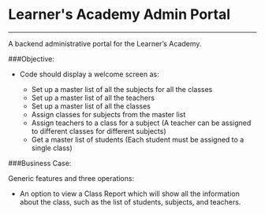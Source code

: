# Learner's Academy Admin Portal
***
A backend administrative portal for the Learner’s Academy. 

###Objective:

*	Code should display a welcome screen as:

    * Set up a master list of all the subjects for all the classes
    * Set up a master list of all the teachers
    * Set up a master list of all the classes
    * Assign classes for subjects from the master list
    * Assign teachers to a class for a subject (A teacher can be assigned to different classes for different subjects)
    * Get a master list of students (Each student must be assigned to a single class) 

###Business Case:

Generic features and three operations: 

* An option to view a Class Report which will show all the information about the class, such as the list of students, subjects, and teachers.